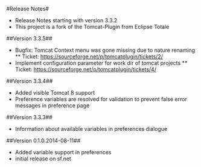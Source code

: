 #Release Notes#

* Release Notes starting with version 3.3.2
* This project is a fork of the Tomcat-Plugin from Eclipse Totale

##Version 3.3.5##
* Bugfix: Tomcat Context menu was gone missing due to nature renaming
** Ticket: https://sourceforge.net/p/tomcatplugin/tickets/2/
* Implement configuration parameter for work dir of tomcat projects
** Ticket: https://sourceforge.net/p/tomcatplugin/tickets/4/

##Version 3.3.4##

* Added visible Tomcat 8 support
* Preference variables are resolved for validation to prevent false error messages in preference page

##Version 3.3.3##

* Information about available variables in preferences dialogue

##Version 0.1.0.2014-08-11##

* Added variable support in preferences
* initial release on sf.net
